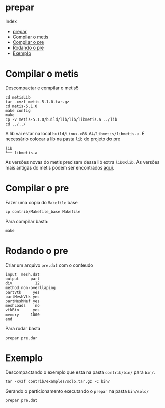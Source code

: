 # prepar

Index
- [prepar](#prepar)
- [Compilar o metis](#compilar-o-metis)
- [Compilar o pre](#compilar-o-pre)
- [Rodando o pre](#rodando-o-pre)
- [Exemplo](#exemplo)

# Compilar o metis

Descompactar e compilar o metis5

```console
cd metisLib
tar -xvzf metis-5.1.0.tar.gz
cd metis-5.1.0
make config
make
cp -v metis-5.1.0/build/lib/lib/libmetis.a ../lib
cd ../../
```

A lib vai estar na local `build/Linux-x86_64/libmetis/libmetis.a`. É necessário colocar a lib na pasta `lib` do projeto do pre

```console
lib
└── libmetis.a
```

As versões novas do metis precisam dessa lib extra `libGKlib`. As versões mais antigas do metis podem ser encontrados [aqui](http://glaros.dtc.umn.edu/gkhome/metis/metis/download).


# Compilar o pre

Fazer uma copia do `Makefile` base

```console
cp contrib/Makefile_base Makefile
```

Para compilar basta:

```console
make
```

# Rodando o pre

Criar um arquivo `pre.dat` com o conteudo

```
input  mesh.dat
output     part
div          12
method non-overllaping
partVtk     yes
partMeshVtk yes
partMeshMef yes
meshLoads    no
vtkBin      yes
memory     1000
end
```

Para rodar basta

```
prepar pre.dar
```

# Exemplo


Descompactando o exemplo que esta na pasta `contrib/bin/` para `bin/`.

```console
tar -xvzf contrib/examples/solo.tar.gz -C bin/
```

Gerando o particionamento executando o `prepar` na pasta `bin/solo/`

```console
prepar pre.dat
```
